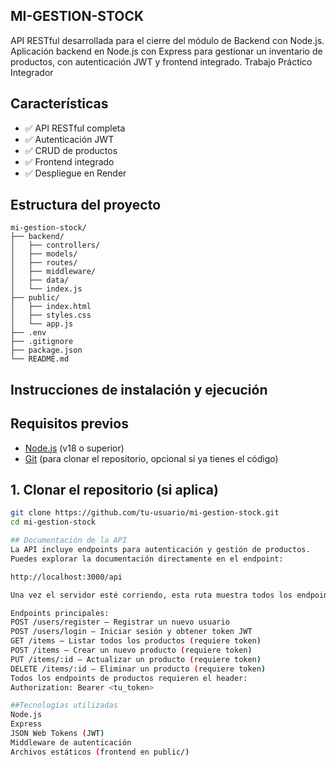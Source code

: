 ## MI-GESTION-STOCK
API RESTful desarrollada para el cierre del módulo de Backend con Node.js.  
Aplicación backend en Node.js con Express para gestionar un inventario de productos, con autenticación JWT y frontend integrado.
Trabajo Práctico Integrador
## Características

- ✅ API RESTful completa
- ✅ Autenticación JWT
- ✅ CRUD de productos
- ✅ Frontend integrado
- ✅ Despliegue en Render

## Estructura del proyecto
    mi-gestion-stock/
    ├── backend/
    │   ├── controllers/
    │   ├── models/
    │   ├── routes/
    │   ├── middleware/
    │   ├── data/
    │   └── index.js
    ├── public/
    │   ├── index.html
    │   ├── styles.css
    │   └── app.js
    ├── .env
    ├── .gitignore
    ├── package.json
    └── README.md

## Instrucciones de instalación y ejecución

## Requisitos previos
- [Node.js](https://nodejs.org/) (v18 o superior)
- [Git](https://git-scm.com/) (para clonar el repositorio, opcional si ya tienes el código)

## 1. Clonar el repositorio (si aplica)
```bash
git clone https://github.com/tu-usuario/mi-gestion-stock.git
cd mi-gestion-stock

## Documentación de la API
La API incluye endpoints para autenticación y gestión de productos.
Puedes explorar la documentación directamente en el endpoint:

http://localhost:3000/api

Una vez el servidor esté corriendo, esta ruta muestra todos los endpoints disponibles, ejemplos y descripciones.

Endpoints principales:
POST /users/register – Registrar un nuevo usuario
POST /users/login – Iniciar sesión y obtener token JWT
GET /items – Listar todos los productos (requiere token)
POST /items – Crear un nuevo producto (requiere token)
PUT /items/:id – Actualizar un producto (requiere token)
DELETE /items/:id – Eliminar un producto (requiere token)
Todos los endpoints de productos requieren el header:
Authorization: Bearer <tu_token> 

##Tecnologías utilizadas
Node.js
Express
JSON Web Tokens (JWT)
Middleware de autenticación
Archivos estáticos (frontend en public/)








